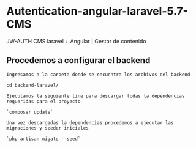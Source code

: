 # Autentication-angular-laravel-5.7-CMS
JW-AUTH CMS laravel + Angular | Gestor de contenido


## Procedemos a configurar el backend

    Ingresamos a la carpeta donde se encuentra los archivos del backend

    cd backend-laravel/

    Ejecutamos la siguiente line para descargar todas la dependencias requeridas para el proyecto

    `composer update`

    Una vez descargadas la dependencias procedemos a ejecutar las migraciones y seeder iniciales

    `php artisan migate --seed`

    


   
